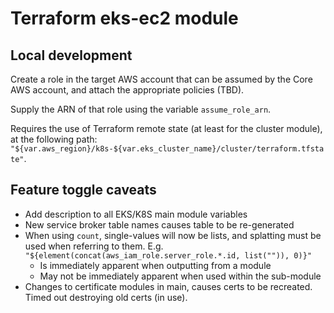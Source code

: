# Terraform eks-ec2 module

## Local development

Create a role in the target AWS account that can be assumed by the Core AWS account, and attach the appropriate policies (TBD).

Supply the ARN of that role using the variable `assume_role_arn`.

Requires the use of Terraform remote state (at least for the cluster module), at the following path: `"${var.aws_region}/k8s-${var.eks_cluster_name}/cluster/terraform.tfstate"`.

## Feature toggle caveats

* Add description to all EKS/K8S main module variables
* New service broker table names causes table to be re-generated
* When using `count`, single-values will now be lists, and splatting must be used when referring to them. E.g. `"${element(concat(aws_iam_role.server_role.*.id, list("")), 0)}"`
  * Is immediately apparent when outputting from a module
  * May not be immediately apparent when used within the sub-module
* Changes to certificate modules in main, causes certs to be recreated. Timed out destroying old certs (in use).